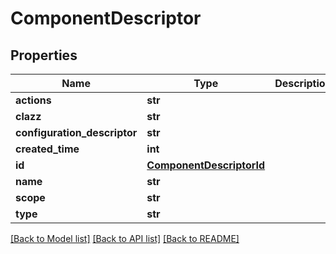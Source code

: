 # ComponentDescriptor

## Properties
Name | Type | Description | Notes
------------ | ------------- | ------------- | -------------
**actions** | **str** |  | [optional] 
**clazz** | **str** |  | [optional] 
**configuration_descriptor** | **str** |  | [optional] 
**created_time** | **int** |  | [optional] 
**id** | [**ComponentDescriptorId**](ComponentDescriptorId.md) |  | [optional] 
**name** | **str** |  | [optional] 
**scope** | **str** |  | [optional] 
**type** | **str** |  | [optional] 

[[Back to Model list]](../README.md#documentation-for-models) [[Back to API list]](../README.md#documentation-for-api-endpoints) [[Back to README]](../README.md)


